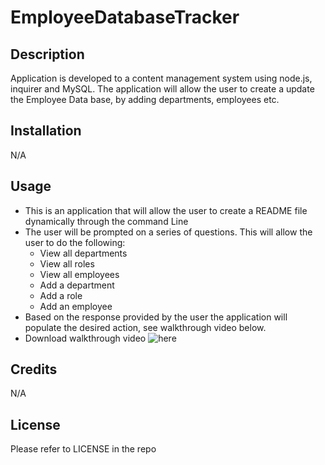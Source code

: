 # EmployeeDatabaseTracker

## Description

Application is developed to a content management system using node.js, inquirer and MySQL. The application will allow the user to create a update the Employee Data base, by adding departments, employees etc. 


## Installation


N/A

## Usage

- This is an application that will allow the user to create a README file dynamically through the command Line
- The user will be prompted on a series of questions. This will allow the user to do the following:
    - View all departments
    - View all roles
    - View all employees
    - Add a department
    - Add a role
    - Add an employee
- Based on the response provided by the user the application will populate the desired action, see walkthrough video below.
- Download walkthrough video ![here]()

## Credits

N/A

## License

Please refer to LICENSE in the repo
